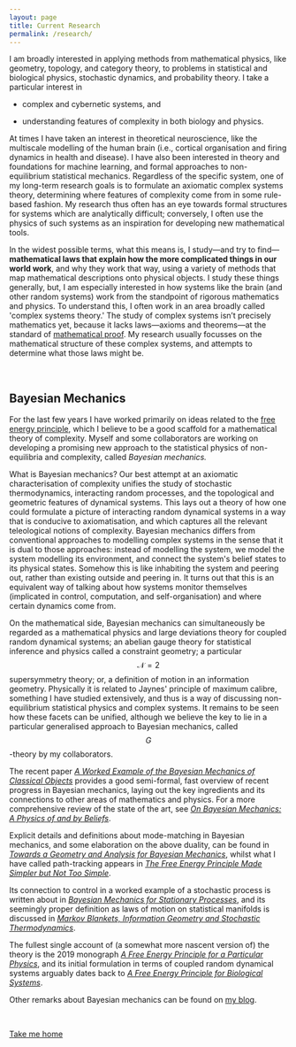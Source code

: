 ```yaml
---
layout: page
title: Current Research
permalink: /research/
---
```


I am broadly interested in applying methods from mathematical physics, like geometry, topology, and category theory, to problems in statistical and biological physics, stochastic dynamics, and probability theory. I take a particular interest in 

- complex and cybernetic systems, and    

- understanding features of complexity in both biology and physics.

At times I have taken an interest in theoretical neuroscience, like the multiscale modelling of the human brain (i.e., cortical organisation and firing dynamics in health and disease). I have also been interested in theory and foundations for machine learning, and formal approaches to non-equilibrium statistical mechanics. Regardless of the specific system, one of my long-term research goals is to formulate an axiomatic complex systems theory, determining where features of complexity come from in some rule-based fashion. My research thus often has an eye towards formal structures for systems which are analytically difficult; conversely, I often use the physics of such systems as an inspiration for developing new mathematical tools.

In the widest possible terms, what this means is, I study—and try to find—**mathematical laws that explain how the more complicated things in our world work**, and why they work that way, using a variety of methods that map mathematical descriptions onto physical objects. I study these things generally, but, I am especially interested in how systems like the brain (and other random systems) work from the standpoint of rigorous mathematics and physics. To understand this, I often work in an area broadly called 'complex systems theory.' The study of complex systems isn’t precisely mathematics yet, because it lacks laws—axioms and theorems—at the standard of [mathematical proof](https://en.wikipedia.org/wiki/Mathematical_proof). My research usually focusses on the mathematical structure of these complex systems, and attempts to determine what those laws might be.

&nbsp;

## Bayesian Mechanics

For the last few years I have worked primarily on ideas related to the [free energy principle](https://en.wikipedia.org/wiki/Free_energy_principle), which I believe to be a good scaffold for a mathematical theory of complexity. Myself and some collaborators are working on developing a promising new approach to the statistical physics of non-equilibria and complexity, called _Bayesian mechanics._

What is Bayesian mechanics? Our best attempt at an axiomatic characterisation of complexity unifies the study of stochastic thermodynamics, interacting random processes, and the topological and geometric features of dynamical systems. This lays out a theory of how one could formulate a picture of interacting random dynamical systems in a way that is conducive to axiomatisation, and which captures all the relevant teleological notions of complexity. Bayesian mechanics differs from conventional approaches to modelling complex systems in the sense that it is dual to those approaches: instead of modelling the system, we model the system modelling its environment, and connect the system's belief states to its physical states. Somehow this is like inhabiting the system and peering out, rather than existing outside and peering in. It turns out that this is an equivalent way of talking about how systems monitor themselves (implicated in control, computation, and self-organisation) and where certain dynamics come from. 

On the mathematical side, Bayesian mechanics can simultaneously be regarded as a mathematical physics and large deviations theory for coupled random dynamical systems; an abelian gauge theory for statistical inference and physics called a constraint geometry; a particular $$\mathcal{N}=2$$ supersymmetry theory; or, a definition of motion in an information geometry. Physically it is related to Jaynes' principle of maximum calibre, something I have studied extensively, and thus is a way of discussing non-equilibrium statistical physics and complex systems. It remains to be seen how these facets can be unified, although we believe the key to lie in a particular generalised approach to Bayesian mechanics, called $$G$$-theory by my collaborators.

The recent paper [_A Worked Example of the Bayesian Mechanics of Classical Objects_](...) provides a good semi-formal, fast overview of recent progress in Bayesian mechanics, laying out the key ingredients and its connections to other areas of mathematics and physics. For a more comprehensive review of the state of the art, see [_On Bayesian Mechanics: A Physics of and by Beliefs_](https://arxiv.org/abs/2205.11543). 

Explicit details and definitions about mode-matching in Bayesian mechanics, and some elaboration on the above duality, can be found in [_Towards a Geometry and Analysis for Bayesian Mechanics_](https://arxiv.org/abs/2204.11900), whilst what I have called path-tracking appears in [_The Free Energy Principle Made Simpler but Not Too Simple_](https://arxiv.org/abs/2201.06387). 

Its connection to control in a worked example of a stochastic process is written about in [_Bayesian Mechanics for Stationary Processes_](https://arxiv.org/abs/2106.13830), and its seemingly proper definition as laws of motion on statistical manifolds is discussed in [_Markov Blankets, Information Geometry and Stochastic Thermodynamics_](https://royalsocietypublishing.org/doi/full/10.1098/rsta.2019.0159). 

The fullest single account of (a somewhat more nascent version of) the theory is the 2019 monograph [_A Free Energy Principle for a Particular Physics_](https://arxiv.org/abs/1906.10184), and its initial formulation in terms of coupled random dynamical systems arguably dates back to [_A Free Energy Principle for Biological Systems_](https://www.mdpi.com/1099-4300/14/11/2100). 

Other remarks about Bayesian mechanics can be found on [my blog](https://darsakthi.github.io/blog.html).

&nbsp;

[Take me home](https://darsakthi.github.io)
